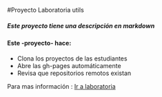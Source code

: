 #Proyecto Laboratoria utils

##### Este proyecto tiene una descripción en __markdown__

#### Este -proyecto- hace:

* Clona los proyectos de las estudiantes
* Abre las gh-pages automáticamente 
* Revisa que repositorios remotos existan

Para mas información : [Ir a laboratoria](http://www.laboratoria.la)
